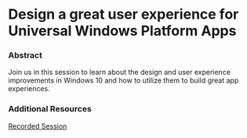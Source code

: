 Design a great user experience for Universal Windows Platform Apps
==========

### Abstract

Join us in this session to learn about the design and user experience improvements in Windows 10 and how to utilize them to build great app experiences.
 
### Additional Resources

[Recorded Session](https://youtu.be/ZAa8rREGGY4 "Designing UWP Apps")
